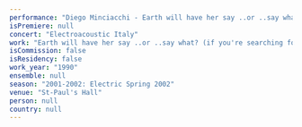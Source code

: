 ```yaml
---
performance: "Diego Minciacchi - Earth will have her say ..or ..say what?"
isPremiere: null
concert: "Electroacoustic Italy"
work: "Earth will have her say ..or ..say what? (if you're searching for specific landmarks) "
isCommission: false
isResidency: false
work_year: "1990"
ensemble: null
season: "2001-2002: Electric Spring 2002"
venue: "St-Paul's Hall"
person: null
country: null
---
```


